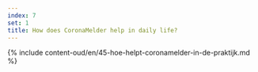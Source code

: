 ```yaml
---
index: 7
set: 1
title: How does CoronaMelder help in daily life?
---
```

{% include content-oud/en/45-hoe-helpt-coronamelder-in-de-praktijk.md %}
